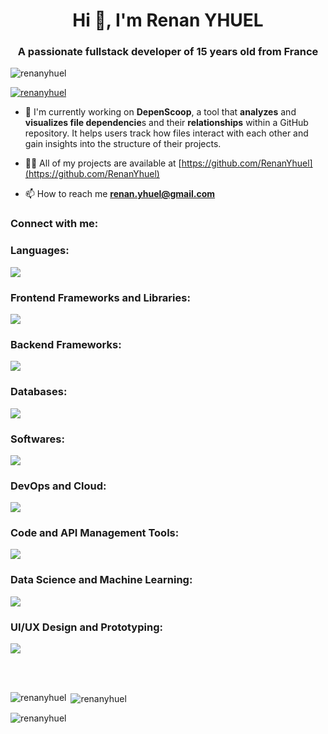 <h1 align="center">Hi 👋, I'm Renan YHUEL</h1>
<h3 align="center">A passionate fullstack developer of 15 years old from France</h3>

<p align="left"> <img src="https://komarev.com/ghpvc/?username=renanyhuel&label=Profile%20views&color=0e75b6&style=flat" alt="renanyhuel" /> </p>

<p align="left"> <a href="https://github.com/ryo-ma/github-profile-trophy"><img src="https://github-profile-trophy.vercel.app/?username=renanyhuel" alt="renanyhuel" /></a> </p>

- 🔭 I'm currently working on **DepenScoop**, a tool that **analyzes** and **visualizes file dependencie**s and their **relationships** within a GitHub repository. It helps users track how files interact with each other and gain insights into the structure of their projects.

- 👨‍💻 All of my projects are available at [https://github.com/RenanYhuel](https://github.com/RenanYhuel)

- 📫 How to reach me **renan.yhuel@gmail.com**

<h3 align="left">Connect with me:</h3>
<p align="left">
</p>

<h3 align="left">Languages:</h3>
<p align="left">
  <a href="#" target="_blank" rel="noreferrer">
    <img src="https://skillicons.dev/icons?i=html,css,js,ts,php,py,bash,cpp"/>
  </a>
</p>

<h3 align="left">Frontend Frameworks and Libraries:</h3>
<p align="left">
  <a href="#" target="_blank" rel="noreferrer">
    <img src="https://skillicons.dev/icons?i=react,nextjs,vue,nuxtjs,tailwind,babel,electron,fastapi,nodejs"/>
  </a>
</p>

<h3 align="left">Backend Frameworks:</h3>
<p align="left">
  <a href="#" target="_blank" rel="noreferrer">
    <img src="https://skillicons.dev/icons?i=express,django,flask,nestjs,discordjs"/>
  </a>
</p>

<h3 align="left">Databases:</h3>
<p align="left">
  <a href="#" target="_blank" rel="noreferrer">
    <img src="https://skillicons.dev/icons?i=mongodb,mysql,sqlite,postgres"/>
  </a>
</p>

<h3 align="left">Softwares:</h3>
<p align="left">
  <a href="#" target="_blank" rel="noreferrer">
    <img src="https://skillicons.dev/icons?i=anaconda,arduino,codepen,discord,github,gmail"/>
  </a>
</p>

<h3 align="left">DevOps and Cloud:</h3>
<p align="left">
  <a href="#" target="_blank" rel="noreferrer">
    <img src="https://skillicons.dev/icons?i=docker,aws,gcp,cloudflare"/>
  </a>
</p>

<h3 align="left">Code and API Management Tools:</h3>
<p align="left">
  <a href="#" target="_blank" rel="noreferrer">
    <img src="https://skillicons.dev/icons?i=git,postman"/>
  </a>
</p>

<h3 align="left">Data Science and Machine Learning:</h3>
<p align="left">
  <a href="#" target="_blank" rel="noreferrer">
    <img src="https://skillicons.dev/icons?i=tensorflow,opencv,pytorch"/>
  </a>
</p>

<h3 align="left">UI/UX Design and Prototyping:</h3>
<p align="left">
  <a href="#" target="_blank" rel="noreferrer">
    <img src="https://skillicons.dev/icons?i=figma,blender"/>
  </a>
</p>

<br><br>

<p><img align="left" src="https://github-readme-stats.vercel.app/api/top-langs?username=renanyhuel&show_icons=true&locale=en&layout=compact" alt="renanyhuel" /></p>

<p>&nbsp;<img align="center" src="https://github-readme-stats.vercel.app/api?username=renanyhuel&show_icons=true&locale=en" alt="renanyhuel" /></p>

<p><img align="center" src="https://github-readme-streak-stats.herokuapp.com/?user=RenanYhuel" alt="renanyhuel" /></p>

